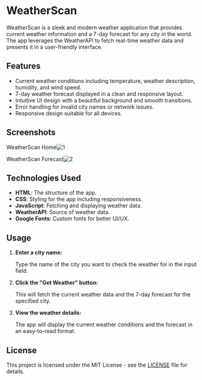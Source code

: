 # WeatherScan

WeatherScan is a sleek and modern weather application that provides current weather information and a 7-day forecast for any city in the world. The app leverages the WeatherAPI to fetch real-time weather data and presents it in a user-friendly interface.

## Features

- Current weather conditions including temperature, weather description, humidity, and wind speed.
- 7-day weather forecast displayed in a clean and responsive layout.
- Intuitive UI design with a beautiful background and smooth transitions.
- Error handling for invalid city names or network issues.
- Responsive design suitable for all devices.

## Screenshots

WeatherScan Home![1](https://github.com/arshad1900/WeatherScan/assets/116487598/022e99aa-946a-40ec-b3d1-91fc7310490e)

WeatherScan Forecast![2](https://github.com/arshad1900/WeatherScan/assets/116487598/f9beb424-6b6d-4d81-ac5d-2ec88408e608)


## Technologies Used

- **HTML**: The structure of the app.
- **CSS**: Styling for the app including responsiveness.
- **JavaScript**: Fetching and displaying weather data.
- **WeatherAPI**: Source of weather data.
- **Google Fonts**: Custom fonts for better UI/UX.

## Usage

1. **Enter a city name:**

    Type the name of the city you want to check the weather for in the input field.

2. **Click the "Get Weather" button:**

    This will fetch the current weather data and the 7-day forecast for the specified city.

3. **View the weather details:**

    The app will display the current weather conditions and the forecast in an easy-to-read format.


## License

This project is licensed under the MIT License - see the [LICENSE](LICENSE) file for details.
